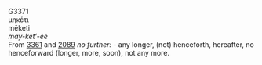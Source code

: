 <body>
  <p>G3371<br>  μηκέτι  <br> mēketi  <br><i>may-ket‘-ee </i><br>From <a href="g3361.htm">3361</a> and <a href="g2089.htm">2089</a>  <i>no</i> <i>further:</i> - any longer, (not) henceforth, hereafter, no henceforward (longer, more, soon), not any more.<br></p>
 </body>